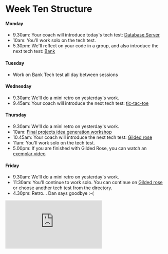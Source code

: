 # Week Ten Structure

#### Monday

* 9.30am: Your coach will introduce today's tech test: [Database Server](../../individual_challenges/database_server.md)
* 10am: You'll work solo on the tech test.
* 5.30pm: We'll reflect on your code in a group, and also introduce the next tech test: [Bank](../../individual_challenges/bank_tech_test.md)

#### Tuesday

* Work on Bank Tech test all day between sessions

#### Wednesday

* 9.30am: We'll do a mini retro on yesterday's work.
* 9.45am: Your coach will introduce the next tech test: [tic-tac-toe](../../individual_challenges/tic_tac_toe.md)

#### Thursday

* 9.30am: We'll do a mini retro on yesterday's work.
* 10am: [Final projects idea generation workshop](https://github.com/makersacademy/skills-workshops/blob/master/project_idea_generation_workshop.md)
* 10.45am: Your coach will introduce the next tech test: [Gilded rose](../../individual_challenges/gilded_rose.md)
* 11am: You'll work solo on the tech test.
* 5.00pm: If you are finished with Gilded Rose, you can watch an [exemplar video](https://www.youtube.com/watch?v=8bZh5LMaSmE)

#### Friday

* 9.30am: We'll do a mini retro on yesterday's work.
* 11:30am: You'll continue to work solo. You can continue on [Gilded rose](../../individual_challenges/gilded_rose.md) or choose another tech test from the directory.
* 4.30pm: Retro... Dan says goodbye :-(

![Tracking pixel](https://githubanalytics.herokuapp.com/course/sequence/remote/week10.md)
